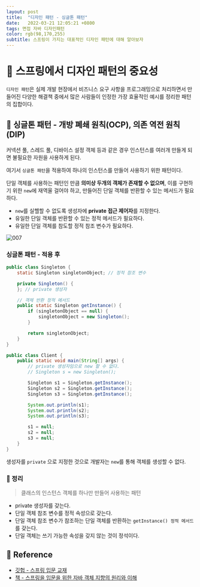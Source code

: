 ```yaml
---
layout: post 
title:  "디자인 패턴 - 싱글톤 패턴"
date:   2022-03-21 12:05:21 +0800 
tags: 면접 자바 디자인패턴
color: rgb(98,170,255)
subtitle: 스프링이 가지는 대표적인 디자인 패턴에 대해 알아보자
--- 
```


# 🚀 스프링에서 디자인 패턴의 중요성

`디자인 패턴`은 실제 개발 현장에서 비즈니스 요구 사항을 프로그래밍으로 처리하면서 만들어진 다양한 해결책 중에서 많은 사람들이
인정한 가장 효율적인 예시를 정리한 패턴의 집합이다.

## 🌠 싱글톤 패턴 - 개방 폐쇄 원칙(OCP), 의존 역전 원칙(DIP)

커넥션 풀, 스레드 풀, 디바이스 설정 객체 등과 같은 경우 인스턴스를 여러개 만들게 되면 불필요한 자원을 사용하게 된다.

여기서 `싱글톤 패턴`을 적용하여 하나의 인스턴스를 만들어 사용하기 위한 패턴이다.

단일 객체를 사용하는 패턴인 만큼  **의미상 두개의 객체가 존재할 수 없으며**, 
이를 구현하기 위한 `new`에 재역울 걸어야 하고, 만들어진 단일 객체를 반환할 수 있는 메서드가 필요하다.

- `new`를 실핼할 수 없도록 생성자에 **private 접근 제어자**를 지정한다.
- 유일한 단일 객체를 반환할 수 있는 정적 메서드가 필요하다.
- 유일한 단일 객체를 참도할 정적 참조 변수가 필요하다.

![007](https://user-images.githubusercontent.com/65659478/159110349-6df3a0be-838b-40c4-b4c6-20a82e71bdef.jpg)


### 싱글톤 패턴 - 적용 후

```java
public class Singleton {
    static Singleton singletonObject; // 정적 참조 변수

    private Singleton() {
    }; // private 생성자

    // 객체 반환 정적 메서드
    public static Singleton getInstance() {
        if (singletonObject == null) {
            singletonObject = new Singleton();
        }

        return singletonObject;
    }
}

public class Client {
    public static void main(String[] args) {
        // private 생성자임으로 new 할 수 없다.
        // Singleton s = new Singleton();

        Singleton s1 = Singleton.getInstance();
        Singleton s2 = Singleton.getInstance();
        Singleton s3 = Singleton.getInstance();

        System.out.println(s1);
        System.out.println(s2);
        System.out.println(s3);

        s1 = null;
        s2 = null;
        s3 = null;
    }
}
```

생성자를 `private` 으로 지정한 것으로 개발자는 `new`를 통해 객체를 생성할 수 없다.

### 🌠 정리

> 클래스의 인스턴스 객체를 하나만 만들어 사용하는 패턴

- private 생성자를 갖는다.
- 단일 객체 참조 변수를 정적 속성으로 갖는다.
- 단일 객체 참조 변수가 참조하는 단일 객체를 반환하는 `getInstance() 정적 메서드`를 갖는다.
- 단일 객체는 쓰기 가능한 속성을 갖지 않는 것이 정석이다.


## 🧾 Reference
- [깃헙 - 스프링 입문 교재](https://github.com/expert0226/oopinspring)
- [책 - 스프링을 입문을 위한 자바 객체 지향의 원리와 이해](https://www.aladin.co.kr/shop/wproduct.aspx?ItemId=55641908)


